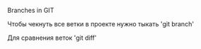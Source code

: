 Branches in GIT

Чтобы чекнуть все ветки в проекте нужно тыкать 'git branch'

Для сравнения веток 'git diff'